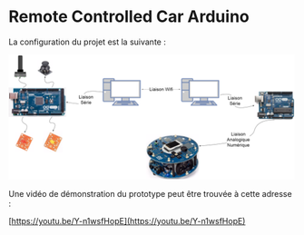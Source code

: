 # Remote Controlled Car Arduino

La configuration du projet est la suivante : 

![Arduino project](./Synoptique_Projet_Arduino.png)

Une vidéo de démonstration du prototype peut être trouvée à cette adresse : 

[https://youtu.be/Y-n1wsfHopE](https://youtu.be/Y-n1wsfHopE)
